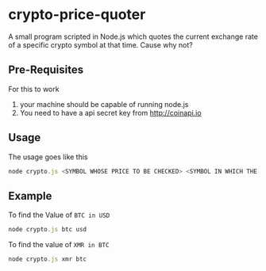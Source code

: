 # crypto-price-quoter
A small program scripted in Node.js which quotes the current exchange rate of a specific crypto symbol at that time. Cause why not?

## Pre-Requisites

For this to work 

1. your machine should be capable of running node.js
2. You need to have a api secret key from http://coinapi.io


## Usage
The usage goes like this
```node.js
node crypto.js <SYMBOL WHOSE PRICE TO BE CHECKED> <SYMBOL IN WHICH THE PRICE SHOULD BE OUTPUT>
```

## Example

To find the Value of `BTC in USD`

```node.js
node crypto.js btc usd
```

To find the value of `XMR in BTC`

```node.js
node crypto.js xmr btc
```
